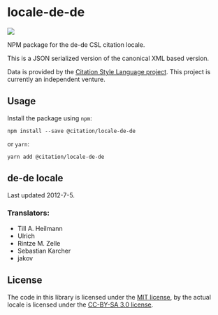 # locale-de-de

[![](https://badgen.net/npm/v/@citation/locale-de-de)](https://npmjs.org/package/@citation/locale-de-de)

NPM package for the de-de CSL citation locale.

This is a JSON serialized version of the canonical XML based version.

Data is provided by the [Citation Style Language project](https://citationstyles.org).
This project is currently an independent venture.

## Usage
Install the package using `npm`:

```shell
npm install --save @citation/locale-de-de
```

or `yarn`:

```shell
yarn add @citation/locale-de-de
```

## de-de locale
Last updated 2012-7-5.

### Translators: 
- Till A. Heilmann
- Ulrich
- Rintze M. Zelle
- Sebastian Karcher
- jakov

## License
The code in this library is licensed under the [MIT license][mit], by the actual locale is licensed under the [CC-BY-SA 3.0 license][cc-by-sa-3.0].

[mit]: https://opensource.org/licenses/MIT
[cc-by-sa-3.0]: https://creativecommons.org/licenses/by-sa/3.0/
